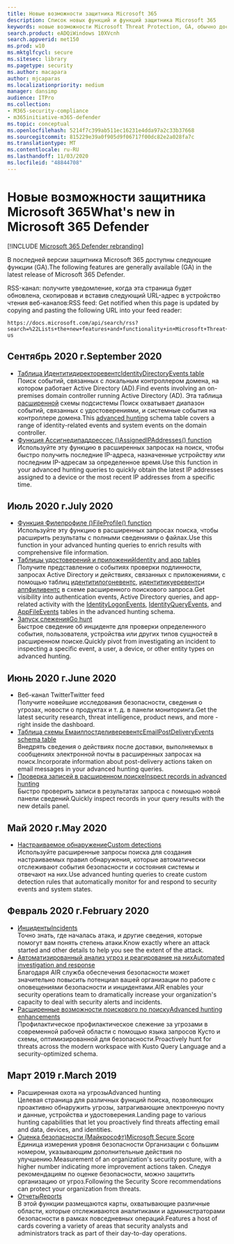 ```yaml
---
title: Новые возможности защитника Microsoft 365
description: Список новых функций и функций защитника Microsoft 365
keywords: новые возможности Microsoft Threat Protection, GA, обычно доступные, возможности, доступные, новые
search.product: eADQiWindows 10XVcnh
search.appverid: met150
ms.prod: w10
ms.mktglfcycl: secure
ms.sitesec: library
ms.pagetype: security
ms.author: macapara
author: mjcaparas
ms.localizationpriority: medium
manager: dansimp
audience: ITPro
ms.collection:
- M365-security-compliance
- m365initiative-m365-defender
ms.topic: conceptual
ms.openlocfilehash: 5214f7c399ab511ec16231e4dda97a2c33b37668
ms.sourcegitcommit: 815229e39a0f905d9f06717f00dc82e2a028fa7c
ms.translationtype: MT
ms.contentlocale: ru-RU
ms.lasthandoff: 11/03/2020
ms.locfileid: "48844708"
---
```

# <a name="whats-new-in-microsoft-365-defender"></a><span data-ttu-id="19a74-104">Новые возможности защитника Microsoft 365</span><span class="sxs-lookup"><span data-stu-id="19a74-104">What's new in Microsoft 365 Defender</span></span>

[!INCLUDE [Microsoft 365 Defender rebranding](../includes/microsoft-defender.md)]


<span data-ttu-id="19a74-105">В последней версии защитника Microsoft 365 доступны следующие функции (GA).</span><span class="sxs-lookup"><span data-stu-id="19a74-105">The following features are generally available (GA) in the latest release of Microsoft 365 Defender.</span></span>

<span data-ttu-id="19a74-106">RSS-канал: получите уведомление, когда эта страница будет обновлена, скопировав и вставив следующий URL-адрес в устройство чтения веб-каналов:</span><span class="sxs-lookup"><span data-stu-id="19a74-106">RSS feed: Get notified when this page is updated by copying and pasting the following URL into your feed reader:</span></span>
```http
https://docs.microsoft.com/api/search/rss?search=%22Lists+the+new+features+and+functionality+in+Microsoft+Threat+Protection%22&locale=en-us
```
## <a name="september-2020"></a><span data-ttu-id="19a74-107">Сентябрь 2020 г.</span><span class="sxs-lookup"><span data-stu-id="19a74-107">September 2020</span></span>
- [<span data-ttu-id="19a74-108">Таблица Идентитидиректоревентс</span><span class="sxs-lookup"><span data-stu-id="19a74-108">IdentityDirectoryEvents table</span></span>](advanced-hunting-identitydirectoryevents-table.md) <br> <span data-ttu-id="19a74-109">Поиск событий, связанных с локальным контроллером домена, на котором работает Active Directory (AD).</span><span class="sxs-lookup"><span data-stu-id="19a74-109">Find events involving an on-premises domain controller running Active Directory (AD).</span></span> <span data-ttu-id="19a74-110">Эта таблица [расширенной](advanced-hunting-overview.md) схемы подсистемы Поиск охватывает диапазон событий, связанных с удостоверениями, и системные события на контроллере домена.</span><span class="sxs-lookup"><span data-stu-id="19a74-110">This [advanced hunting](advanced-hunting-overview.md) schema table covers a range of identity-related events and system events on the domain controller.</span></span>
- [<span data-ttu-id="19a74-111">Функция Ассигнедипаддрессес ()</span><span class="sxs-lookup"><span data-stu-id="19a74-111">AssignedIPAddresses() function</span></span>](advanced-hunting-assignedipaddresses-function.md) <br> <span data-ttu-id="19a74-112">Используйте эту функцию в расширенных запросах на поиск, чтобы быстро получить последние IP-адреса, назначенные устройству или последним IP-адресам за определенное время.</span><span class="sxs-lookup"><span data-stu-id="19a74-112">Use this function in your advanced hunting queries to quickly obtain the latest IP addresses assigned to a device or the most recent IP addresses from a specific time.</span></span>

## <a name="july-2020"></a><span data-ttu-id="19a74-113">Июль 2020 г.</span><span class="sxs-lookup"><span data-stu-id="19a74-113">July 2020</span></span>
- [<span data-ttu-id="19a74-114">Функция Филепрофиле ()</span><span class="sxs-lookup"><span data-stu-id="19a74-114">FileProfile() function</span></span>](advanced-hunting-fileprofile-function.md) <br> <span data-ttu-id="19a74-115">Используйте эту функцию в расширенных запросах поиска, чтобы расширить результаты с полными сведениями о файлах.</span><span class="sxs-lookup"><span data-stu-id="19a74-115">Use this function in your advanced hunting queries to enrich results with comprehensive file information.</span></span>
- [<span data-ttu-id="19a74-116">Таблицы удостоверений и приложений</span><span class="sxs-lookup"><span data-stu-id="19a74-116">Identity and app tables</span></span>](advanced-hunting-schema-tables.md)<br> <span data-ttu-id="19a74-117">Получите представление о событиях проверки подлинности, запросах Active Directory и действиях, связанных с приложениями, с помощью таблиц [идентитилогоневентс](advanced-hunting-identitylogonevents-table.md), [идентитикуеревентс](advanced-hunting-identityqueryevents-table.md)и [аппфиливентс](advanced-hunting-appfileevents-table.md) в схеме расширенного поискового запроса.</span><span class="sxs-lookup"><span data-stu-id="19a74-117">Get visibility into authentication events, Active Directory queries, and app-related activity with the [IdentityLogonEvents](advanced-hunting-identitylogonevents-table.md), [IdentityQueryEvents](advanced-hunting-identityqueryevents-table.md), and [AppFileEvents](advanced-hunting-appfileevents-table.md) tables in the advanced hunting schema.</span></span>
- [<span data-ttu-id="19a74-118">Запуск слежения</span><span class="sxs-lookup"><span data-stu-id="19a74-118">Go hunt</span></span>](advanced-hunting-go-hunt.md)<br> <span data-ttu-id="19a74-119">Быстрое сведение об инциденте для проверки определенного события, пользователя, устройства или других типов сущностей в расширенном поиске.</span><span class="sxs-lookup"><span data-stu-id="19a74-119">Quickly pivot from investigating an incident to inspecting a specific event, a user, a device, or other entity types on advanced hunting.</span></span>

## <a name="june-2020"></a><span data-ttu-id="19a74-120">Июнь 2020 г.</span><span class="sxs-lookup"><span data-stu-id="19a74-120">June 2020</span></span>
- <span data-ttu-id="19a74-121">Веб-канал Twitter</span><span class="sxs-lookup"><span data-stu-id="19a74-121">Twitter feed</span></span> <br> <span data-ttu-id="19a74-122">Получите новейшие исследования безопасности, сведения о угрозах, новости о продуктах и т. д. в панели мониторинга.</span><span class="sxs-lookup"><span data-stu-id="19a74-122">Get the latest security research, threat intelligence, product news, and more - right inside the dashboard.</span></span>
- [<span data-ttu-id="19a74-123">Таблица схемы Емаилпостделиверевентс</span><span class="sxs-lookup"><span data-stu-id="19a74-123">EmailPostDeliveryEvents schema table</span></span>](advanced-hunting-emailpostdeliveryevents-table.md) <br> <span data-ttu-id="19a74-124">Внедрять сведения о действиях после доставки, выполняемых в сообщениях электронной почты в расширенных запросах на поиск.</span><span class="sxs-lookup"><span data-stu-id="19a74-124">Incorporate information about post-delivery actions taken on email messages in your advanced hunting queries.</span></span>
- [<span data-ttu-id="19a74-125">Проверка записей в расширенном поиске</span><span class="sxs-lookup"><span data-stu-id="19a74-125">Inspect records in advanced hunting</span></span>](advanced-hunting-query-results.md#drill-down-from-query-results) <br> <span data-ttu-id="19a74-126">Быстро проверить записи в результатах запроса с помощью новой панели сведений.</span><span class="sxs-lookup"><span data-stu-id="19a74-126">Quickly inspect records in your query results with the new details panel.</span></span>

## <a name="may-2020"></a><span data-ttu-id="19a74-127">Май 2020 г.</span><span class="sxs-lookup"><span data-stu-id="19a74-127">May 2020</span></span>
- [<span data-ttu-id="19a74-128">Настраиваемое обнаружение</span><span class="sxs-lookup"><span data-stu-id="19a74-128">Custom detections</span></span>](custom-detections-overview.md) <br> <span data-ttu-id="19a74-129">Используйте расширенные запросы поиска для создания настраиваемых правил обнаружения, которые автоматически отслеживают события безопасности и состояния системы и отвечают на них.</span><span class="sxs-lookup"><span data-stu-id="19a74-129">Use advanced hunting queries to create custom detection rules that automatically monitor for and respond to security events and system states.</span></span>

## <a name="february-2020"></a><span data-ttu-id="19a74-130">Февраль 2020 г.</span><span class="sxs-lookup"><span data-stu-id="19a74-130">February 2020</span></span>
- [<span data-ttu-id="19a74-131">Инциденты</span><span class="sxs-lookup"><span data-stu-id="19a74-131">Incidents</span></span>](incidents-overview.md) <br> <span data-ttu-id="19a74-132">Точно знать, где началась атака, и другие сведения, которые помогут вам понять степень атаки.</span><span class="sxs-lookup"><span data-stu-id="19a74-132">Know exactly where an attack started and other details to help you see the extent of the attack.</span></span>
- [<span data-ttu-id="19a74-133">Автоматизированный анализ угроз и реагирование на них</span><span class="sxs-lookup"><span data-stu-id="19a74-133">Automated investigation and response</span></span>](mtp-autoir.md) <br> <span data-ttu-id="19a74-134">Благодаря AIR служба обеспечения безопасности может значительно повысить потенциал вашей организации по работе с оповещениями безопасности и инцидентами.</span><span class="sxs-lookup"><span data-stu-id="19a74-134">AIR enables your security operations team to dramatically increase your organization's capacity to deal with security alerts and incidents.</span></span>
- [<span data-ttu-id="19a74-135">Расширенные возможности поискового по поиску</span><span class="sxs-lookup"><span data-stu-id="19a74-135">Advanced hunting enhancements</span></span>](advanced-hunting-overview.md) <br> <span data-ttu-id="19a74-136">Профилактическое профилактическое слежение за угрозами в современной рабочей области с помощью языка запросов Кусто и схемы, оптимизированной для безопасности.</span><span class="sxs-lookup"><span data-stu-id="19a74-136">Proactively hunt for threats across the modern workspace with Kusto Query Language and a security-optimized schema.</span></span>

## <a name="march-2019"></a><span data-ttu-id="19a74-137">Март 2019 г.</span><span class="sxs-lookup"><span data-stu-id="19a74-137">March 2019</span></span>
- <span data-ttu-id="19a74-138">Расширенная охота на угрозы</span><span class="sxs-lookup"><span data-stu-id="19a74-138">Advanced hunting</span></span> <br> <span data-ttu-id="19a74-139">Целевая страница для различных функций поиска, позволяющих проактивно обнаружить угрозы, затрагивающие электронную почту и данные, устройства и удостоверения.</span><span class="sxs-lookup"><span data-stu-id="19a74-139">Landing page to various hunting capabilities that let you proactively find threats affecting email and data, devices, and identities.</span></span>
- [<span data-ttu-id="19a74-140">Оценка безопасности (Майкрософт)</span><span class="sxs-lookup"><span data-stu-id="19a74-140">Microsoft Secure Score</span></span>](microsoft-secure-score.md) <br> <span data-ttu-id="19a74-141">Единица измерения уровня безопасности Организации с большим номером, указывающим дополнительные действия по улучшению.</span><span class="sxs-lookup"><span data-stu-id="19a74-141">Measurement of an organization's security posture, with a higher number indicating more improvement actions taken.</span></span> <span data-ttu-id="19a74-142">Следуя рекомендациям по оценке безопасности, можно защитить организацию от угроз.</span><span class="sxs-lookup"><span data-stu-id="19a74-142">Following the Security Score recommendations can protect your organization from threats.</span></span> 
- [<span data-ttu-id="19a74-143">Отчеты</span><span class="sxs-lookup"><span data-stu-id="19a74-143">Reports</span></span>](monitoring-and-reporting.md) <br>  <span data-ttu-id="19a74-144">В этой функции размещаются карты, охватывающие различные области, которые отслеживаются аналитиками и администраторами безопасности в рамках повседневных операций.</span><span class="sxs-lookup"><span data-stu-id="19a74-144">Features a host of cards covering a variety of areas that security analysts and administrators track as part of their day-to-day operations.</span></span>

